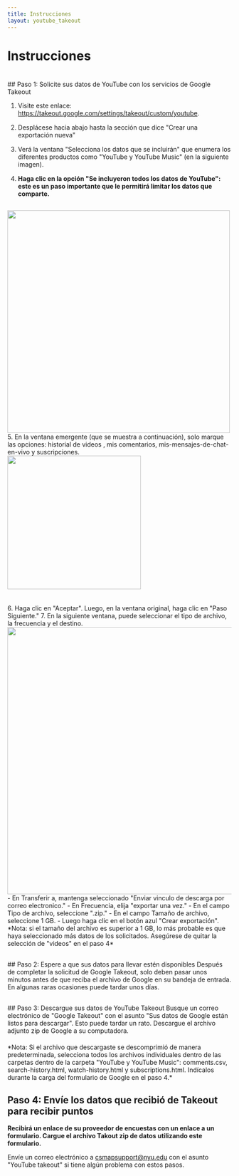 ```yaml
---
title: Instrucciones
layout: youtube_takeout
---
```

<style>
ol li {padding-bottom:15px;}  
  
</style>  
# Instrucciones
<div style="padding-top:20px;"></div>
## Paso 1: Solicite sus datos de YouTube con los servicios de Google Takeout

1. Visite este enlace: <a href="https://takeout.google.com/settings/takeout/custom/youtube" target="new">https://takeout.google.com/settings/takeout/custom/youtube</a>.
2. Desplácese hacia abajo hasta la sección que dice "Crear una exportación nueva"
3. Verá la ventana "Selecciona los datos que se incluirán" que enumera los diferentes productos como "YouTube y YouTube Music" (en la siguiente imagen).
4. **Haga clic en la opción "Se incluyeron todos los datos de YouTube": este es un paso importante que le permitirá limitar los datos que comparte.**<br/>
<img src="images/yt_select_options_es.jpg" width="500" style="margin:auto;">
5. En la ventana emergente (que se muestra a continuación), solo marque las opciones: historial de videos , mis comentarios, mis-mensajes-de-chat-en-vivo y suscripciones. <br/>
<img src="images/yt-What_to_select_es.png" width="300" style="margin:auto;"><br/>
&nbsp;<br/>&nbsp;<br>
6. Haga clic en "Aceptar". Luego, en la ventana original, haga clic en "Paso Siguiente."
7. En la siguiente ventana, puede seleccionar el tipo de archivo, la frecuencia y el destino.<br/>
<img src="images/yt-choose_file_type_es.png" width="600" style="margin:auto;"><br/>
- En Transferir a, mantenga seleccionado "Enviar vinculo de descarga por correo electronico."
- En Frecuencia, elija "exportar una vez."
- En el campo Tipo de archivo, seleccione ".zip."
- En el campo Tamaño de archivo, seleccione 1 GB.
- Luego haga clic en el botón azul "Crear exportación". 
<br/> 
*Nota: si el tamaño del archivo es superior a 1 GB, lo más probable es que haya seleccionado más datos de los solicitados. Asegúrese de quitar la selección de "videos" en el paso 4*
<div style="padding-top:30px;"></div>
## Paso 2: Espere a que sus datos para llevar estén disponibles
Después de completar la solicitud de Google Takeout, solo deben pasar unos minutos antes de que reciba el archivo de Google en su bandeja de entrada. En algunas raras ocasiones puede tardar unos días.
<div style="padding-top:30px;"></div>
## Paso 3: Descargue sus datos de YouTube Takeout
Busque un correo electrónico de "Google Takeout" con el asunto "Sus datos de Google están listos para descargar". Esto puede tardar un rato. Descargue el archivo adjunto zip de Google a su computadora.
<div style="padding-top:20px;"></div>
*Nota: Si el archivo que descargaste se descomprimió de manera predeterminada, selecciona todos los archivos individuales dentro de las carpetas dentro de la carpeta "YouTube y YouTube Music": comments.csv, search-history.html, watch-history.html y subscriptions.html. Indícalos durante la carga del formulario de Google en el paso 4.*

## Paso 4: Envíe los datos que recibió de Takeout para recibir puntos
 
 **Recibirá un enlace de su proveedor de encuestas con un enlace a un formulario. Cargue el archivo Takout zip de datos utilizando este formulario.**


Envíe un correo electrónico a csmapsupport@nyu.edu con el asunto "YouTube takeout" si tiene algún problema con estos pasos.



